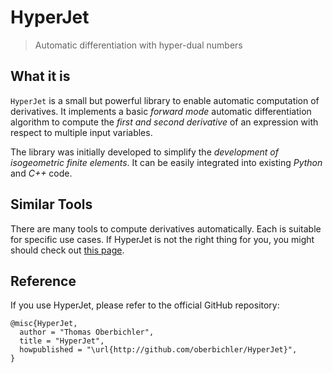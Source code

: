 # HyperJet
> Automatic differentiation with hyper-dual numbers

## What it is

`HyperJet` is a small but powerful library to enable automatic computation of derivatives. It implements a basic _forward mode_ automatic differentiation algorithm to compute the _first and second derivative_ of an expression with respect to multiple input variables.

The library was initially developed to simplify the _development of isogeometric finite elements_. It can be easily integrated into existing _Python_ and _C++_ code.

## Similar Tools

There are many tools to compute derivatives automatically. Each is suitable for specific use cases. If HyperJet is not the right thing for you, you might should check out [this page](http://www.autodiff.org/?module=Tools).

## Reference

If you use HyperJet, please refer to the official GitHub repository:

```
@misc{HyperJet,
  author = "Thomas Oberbichler",
  title = "HyperJet",
  howpublished = "\url{http://github.com/oberbichler/HyperJet}",
}
```
